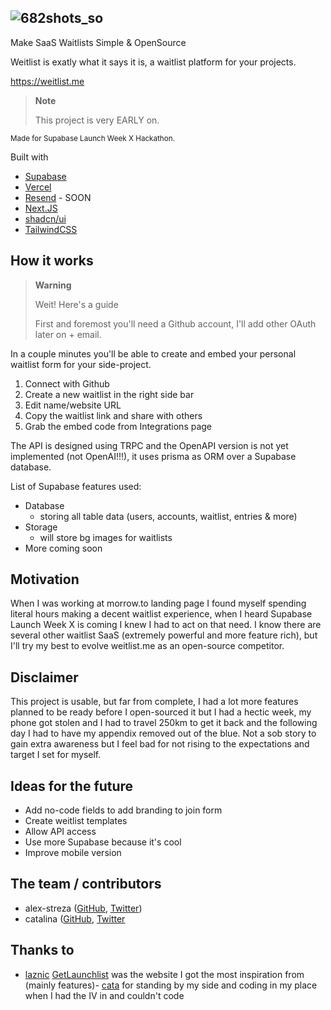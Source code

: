 ## ![682shots_so](https://github.com/alex-streza/weitlist-app/assets/72100849/95926bc8-49aa-4941-89a7-b8450df05160)
Make SaaS Waitlists Simple & OpenSource

Weitlist is exatly what it says it is, a waitlist platform for your projects.

https://weitlist.me

> **Note**
>
> This project is very EARLY on.

<sup>Made for Supabase Launch Week X Hackathon.</sup>

Built with

- [Supabase](https://supabase.com/)
- [Vercel](https://vercel.com/)
- [Resend](https://resend.com/) - SOON
- [Next.JS](https://nextjs.org/)
- [shadcn/ui](https://ui.shadcn.com/)
- [TailwindCSS](https://tailwindcss.com/)

## How it works

> **Warning**
>
> Weit! Here's a guide
>
> First and foremost you'll need a Github account, I'll add other OAuth later on + email.

In a couple minutes you'll be able to create and embed your personal waitlist form for your side-project.

1. Connect with Github
2. Create a new waitlist in the right side bar
3. Edit name/website URL
4. Copy the waitlist link and share with others
5. Grab the embed code from Integrations page

The API is designed using TRPC and the OpenAPI version is not yet implemented (not OpenAI!!!), it uses prisma as ORM over a Supabase database.

List of Supabase features used:

- Database
  - storing all table data (users, accounts, waitlist, entries & more)
- Storage
  - will store bg images for waitlists
- More coming soon

## Motivation

When I was working at morrow.to landing page I found myself spending literal hours making a decent waitlist experience, when I heard Supabase Launch Week X is coming I knew I had to act on that need. I know there are several other waitlist SaaS (extremely powerful and more feature rich), but I'll try my best to evolve weitlist.me as an open-source competitor.

## Disclaimer

This project is usable, but far from complete, I had a lot more features planned to be ready before I open-sourced it but I had a hectic week, my phone got stolen and I had to travel 250km to get it back and the following day I had to have my appendix removed out of the blue. Not a sob story to gain extra awareness but I feel bad for not rising to the expectations and target I set for myself.

## Ideas for the future

- Add no-code fields to add branding to join form
- Create weitlist templates
- Allow API access
- Use more Supabase because it's cool
- Improve mobile version

## The team / contributors

- alex-streza ([GitHub](https://github.com/alex-streza), [Twitter](https://twitter.com/alex_streza))
- catalina ([GitHub](https://github.com/welnic), [Twitter](https://twitter.com/Catalina_Melnic)

## Thanks to

- [laznic](https://github.com/laznic) [GetLaunchlist](https://getlaunchlist.com/) was the website I got the most inspiration from (mainly features)- [cata](https://twitter.com/Catalina_Melnic) for standing by my side and coding in my place when I had the IV in and couldn't code
